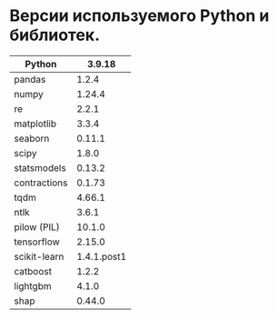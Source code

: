 # Версии используемого Python и библиотек.

|Python|3.9.18|
|---|---|
|pandas|1.2.4|
|numpy|1.24.4|
|re|2.2.1|
|matplotlib|3.3.4|
|seaborn|0.11.1|
|scipy|1.8.0|
|statsmodels|0.13.2|
|contractions|0.1.73|
|tqdm|4.66.1|
|ntlk|3.6.1|
|pilow (PIL)|10.1.0|
|tensorflow|2.15.0|
|scikit-learn|1.4.1.post1|
|catboost|1.2.2|
|lightgbm|4.1.0|
|shap|0.44.0|